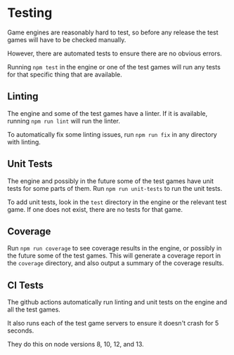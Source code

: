 # Testing

Game engines are reasonably hard to test,
so before any release the test games will have to be checked manually.

However, there are automated tests
to ensure there are no obvious errors.

Running `npm test` in the engine or one of the test games
will run any tests for that specific thing
that are available.

## Linting

The engine and some of the test games have a linter.
If it is available,
running `npm run lint`
will run the linter.

To automatically fix some linting issues,
run `npm run fix`
in any directory with linting.

## Unit Tests

The engine
and possibly in the future some of the test games
have unit tests for some parts of them.
Run `npm run unit-tests` to run the unit tests.

To add unit tests, look in the `test` directory
in the engine or the relevant test game.
If one does not exist,
there are no tests for that game.

## Coverage

Run `npm run coverage` to see coverage results
in the engine,
or possibly in the future some of the test games.
This will generate a coverage report in the `coverage` directory,
and also output a summary of the coverage results.

## CI Tests

The github actions
automatically run linting and unit tests
on the engine and all the test games.

It also runs each of the test game servers
to ensure it doesn't crash for 5 seconds.

They do this on node versions 8, 10, 12, and 13.
